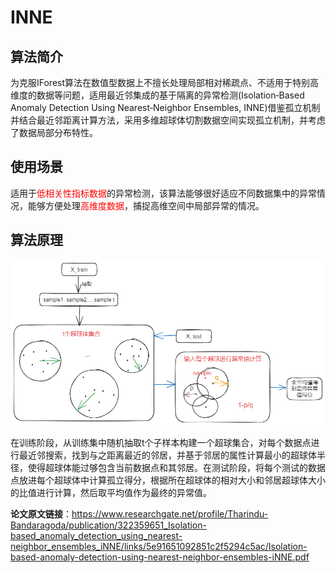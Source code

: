 # INNE

## 算法简介

为克服IForest算法在数值型数据上不擅长处理局部相对稀疏点、不适用于特别高维度的数据等问题，适用最近邻集成的基于隔离的异常检测(Isolation‐Based Anomaly Detection Using Nearest‐Neighbor Ensembles, INNE)借鉴孤立机制并结合最近邻距离计算方法，采用多维超球体切割数据空间实现孤立机制，并考虑了数据局部分布特性。

## 使用场景
适用于<font color='red'>低相关性指标数据</font>的异常检测，该算法能够很好适应不同数据集中的异常情况，能够方便处理<font color='red'>高维度数据</font>，捕捉高维空间中局部异常的情况。

## 算法原理
![Excalidraw Image](./img/INNE.png)<br>

在训练阶段，从训练集中随机抽取t个子样本构建一个超球集合，对每个数据点进行最近邻搜索，找到与之距离最近的邻居，并基于邻居的属性计算最小的超球体半径，使得超球体能过够包含当前数据点和其邻居。在测试阶段，将每个测试的数据点放进每个超球体中计算孤立得分，根据所在超球体的相对大小和邻居超球体大小的比值进行计算，然后取平均值作为最终的异常值。

**论文原文链接**：<https://www.researchgate.net/profile/Tharindu-Bandaragoda/publication/322359651_Isolation-based_anomaly_detection_using_nearest-neighbor_ensembles_iNNE/links/5e91651092851c2f5294c5ac/Isolation-based-anomaly-detection-using-nearest-neighbor-ensembles-iNNE.pdf>
